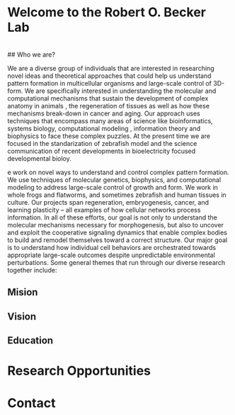 # Welcome to the Robert O. Becker Lab
<br />
## Who we are?

We are a diverse group of individuals that are interested in researching novel ideas and theoretical approaches that could help us understand pattern formation in multicellular organisms and large-scale control of 3D-form. We are specifically interested in understanding the molecular and computational mechanisms that sustain the development of complex anatomy in animals , the regeneration of tissues  as well as how these mechanisms break-down in cancer and aging. Our approach uses techniques that encompass many areas of science like bioinformatics, systems biology, computational modeling , information theory and biophysics to face these complex puzzles. At the present time we are focused in the standarization of zebrafish model and the science communication of recent developments in bioelectricity focused developmental bioloy. 



e work on novel ways to understand and control complex pattern formation. We use techniques of molecular genetics, biophysics, and computational modeling to address large-scale control of growth and form. We work in whole frogs and flatworms, and sometimes zebrafish and human tissues in culture. Our projects span regeneration, embryogenesis, cancer, and learning plasticity – all examples of how cellular networks process information. In all of these efforts, our goal is not only to understand the molecular mechanisms necessary for morphogenesis, but also to uncover and exploit the cooperative signaling dynamics that enable complex bodies to build and remodel themselves toward a correct structure. Our major goal is to understand how individual cell behaviors are orchestrated towards appropriate large-scale outcomes despite unpredictable environmental perturbations. Some general themes that run through our diverse research together include:


## Mision

## Vision

## Education

# Research Opportunities

# Contact
